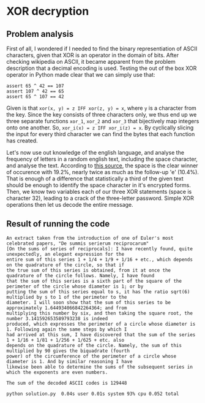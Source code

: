 # XOR decryption

## Problem analysis

First of all, I wondered if I needed to find the binary representiation of ASCII characters, given that XOR is an
operator in the domain of bits. After checking wikipedia on ASCII, it became apparent from the problem description that
a decimal encoding is used. Testing the out of the box XOR operator in Python made clear that we can simply use that:

    assert 65 ^ 42 == 107
    assert 107 ^ 42 == 65
    assert 65 ^ 107 == 42

Given is that `xor(x, y) = z IFF xor(z, y) = x`, where `y` is a character from the key. Since the key consists of three
characters only, we thus end up we three separate functions `xor_1`, `xor_2` and `xor_3` that bijectively map integers
onto one another. So, `xor_i(x) = z IFF xor_i(z) = x`. By cyclically slicing the input for every third character we
can find the bytes that each function has created.

Let's now use out knowledge of the english language, and analyse the frequency of letters in a random english text,
including the space character, and analyse the text. According to
[this source](https://web.archive.org/web/20170918020907/http://www.data-compression.com/english.html), the space is
the clear winner of occurence with 19.2%, nearly twice as much as the follow-up 'e' (10.4%). That is enough of a
difference that statistically a third of the given text should be enough to identify the space character in it's
encrypted forms. Then, we know two variables each of our three XOR statements (space is character 32), leading to a
crack of the three-letter password. Simple XOR operations then let us decode the entire message.

## Result of running the code

    An extract taken from the introduction of one of Euler's most celebrated papers, "De summis serierum reciprocarum"
    [On the sums of series of reciprocals]: I have recently found, quite unexpectedly, an elegant expression for the
    entire sum of this series 1 + 1/4 + 1/9 + 1/16 + etc., which depends on the quadrature of the circle, so that if
    the true sum of this series is obtained, from it at once the quadrature of the circle follows. Namely, I have found
    that the sum of this series is a sixth part of the square of the perimeter of the circle whose diameter is 1; or by
    putting the sum of this series equal to s, it has the ratio sqrt(6) multiplied by s to 1 of the perimeter to the
    diameter. I will soon show that the sum of this series to be approximately 1.644934066842264364; and from
    multiplying this number by six, and then taking the square root, the number 3.141592653589793238 is indeed
    produced, which expresses the perimeter of a circle whose diameter is 1. Following again the same steps by which I
    had arrived at this sum, I have discovered that the sum of the series 1 + 1/16 + 1/81 + 1/256 + 1/625 + etc. also
    depends on the quadrature of the circle. Namely, the sum of this multiplied by 90 gives the biquadrate (fourth
    power) of the circumference of the perimeter of a circle whose diameter is 1. And by similar reasoning I have
    likewise been able to determine the sums of the subsequent series in which the exponents are even numbers.

    The sum of the decoded ASCII codes is 129448

    python solution.py  0.04s user 0.01s system 93% cpu 0.052 total
